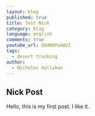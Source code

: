 ```yaml
---
layout: blog
published: true
title: Test Nick
category: blog
language: english
comments: true
youtube_url: OUdW8PukWVI
tags: 
  - desert trucking
author: 
  - Nicholas Hallahan
---
```


## Nick Post

Hello, this is my first post. I like it.
